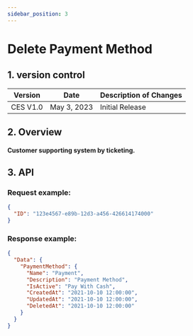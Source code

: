 ```yaml
---
sidebar_position: 3
---
```


# Delete Payment Method

## 1. version control

| Version  | Date        | Description of Changes |
| -------- | ----------- | ---------------------- |
| CES V1.0 | May 3, 2023 | Initial Release        |

## 2. Overview

#### Customer supporting system by ticketing.

## 3. API

### Request example:

```json
{
  "ID": "123e4567-e89b-12d3-a456-426614174000"
}
```

### Response example:

```json
{
  "Data": {
    "PaymentMethod": {
      "Name": "Payment",
      "Description": "Payment Method",
      "IsActive": "Pay With Cash",
      "CreatedAt": "2021-10-10 12:00:00",
      "UpdatedAt": "2021-10-10 12:00:00",
      "DeletedAt": "2021-10-10 12:00:00"
    }
  }
}
```
